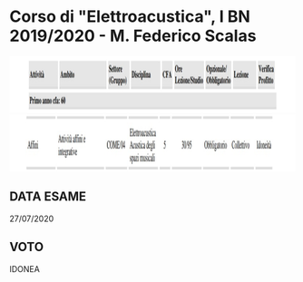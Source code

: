 Corso di "Elettroacustica", I BN 2019/2020 - M. Federico Scalas
========

<img src="https://github.com/SMERM/BN-Velitchkova/blob/master/Programma%20di%20studio/intestazione.jpeg" height="100">

<img src="https://github.com/SMERM/BN-Velitchkova/blob/master/Programma%20di%20studio/elettroacustica_IBN.jpeg" height="100">

DATA ESAME
-----
27/07/2020 

VOTO
-----
IDONEA
